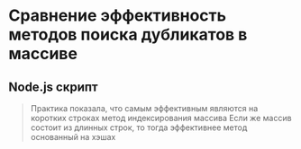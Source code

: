 ﻿# Сравнение эффективность методов поиска дубликатов в массиве
## Node.js скрипт

> Практика показала, что самым эффективным являются
> на коротких строках метод индексирования массива
> Если же массив состоит из длинных строк, то тогда эффективнее метод основанный на хэшах
